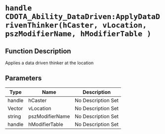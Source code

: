 # `handle CDOTA_Ability_DataDriven:ApplyDataDrivenThinker(hCaster, vLocation, pszModifierName, hModifierTable )`
## Function Description
Applies a data driven thinker at the location
## Parameters
Type|Name|Description
--|--|--
handle|hCaster|No Description Set
Vector|vLocation|No Description Set
string|pszModifierName|No Description Set
handle|hModifierTable|No Description Set

